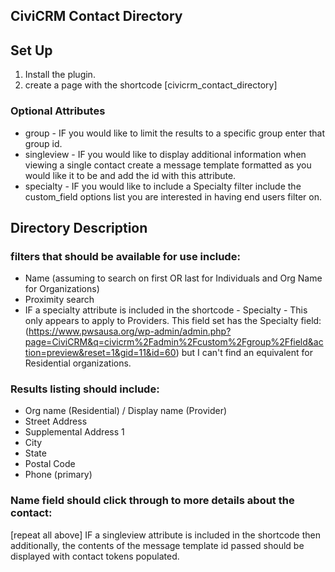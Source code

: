 CiviCRM Contact Directory
--------------
## Set Up
1. Install the plugin.
2. create a page with the shortcode [civicrm_contact_directory]

### Optional Attributes
+ group - IF you would like to limit the results to a specific group enter that group id.
+ singleview - IF you would like to display additional information when viewing a single contact create a message template formatted as you would like it to be and add the id with this attribute.
+ specialty - IF you would like to include a Specialty filter include the custom_field options list you are interested in having end users filter on.

## Directory Description

### filters that should be available for use include:
* Name (assuming to search on first OR last for Individuals and Org Name for Organizations)
* Proximity search
* IF a specialty attribute is included in the shortcode - Specialty - This only appears to apply to Providers. This field set has the Specialty field: (https://www.pwsausa.org/wp-admin/admin.php?page=CiviCRM&q=civicrm%2Fadmin%2Fcustom%2Fgroup%2Ffield&action=preview&reset=1&gid=11&id=60) but I can't find an equivalent for Residential organizations.

### Results listing should include:
* Org name (Residential) / Display name (Provider)
* Street Address
* Supplemental Address 1
* City
* State
* Postal Code
* Phone (primary)

### Name field should click through to more details about the contact:
[repeat all above]
IF a singleview attribute is included in the shortcode then additionally, the contents of the message template id passed should be displayed with contact tokens populated.
